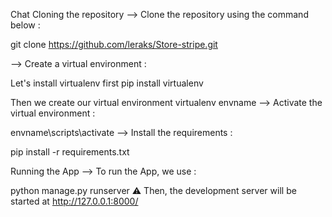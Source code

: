 Chat
Cloning the repository --> Clone the repository using the command below :

git clone https://github.com/leraks/Store-stripe.git

--> Create a virtual environment :

Let's install virtualenv first
pip install virtualenv

Then we create our virtual environment
virtualenv envname --> Activate the virtual environment :

envname\scripts\activate --> Install the requirements :

pip install -r requirements.txt

Running the App
--> To run the App, we use :

python manage.py runserver
⚠ Then, the development server will be started at http://127.0.0.1:8000/
